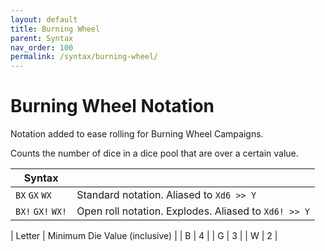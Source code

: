 ```yaml
---
layout: default
title: Burning Wheel
parent: Syntax
nav_order: 100
permalink: /syntax/burning-wheel/
---
```


# Burning Wheel Notation

Notation added to ease rolling for Burning Wheel Campaigns.

Counts the number of dice in a dice pool that are over a certain value.

| Syntax            |                                                       |
|-------------------|-------------------------------------------------------|
| `BX` `GX` `WX`    | Standard notation. Aliased to `Xd6 >> Y`              |
| `BX!` `GX!` `WX!` | Open roll notation. Explodes. Aliased to `Xd6! >> Y`  |

| Letter | Minimum Die Value (inclusive) |
| B      | 4                             |
| G      | 3                             |
| W      | 2                             |